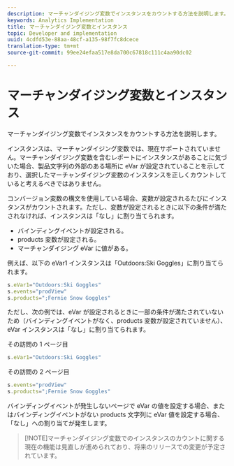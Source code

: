 ```yaml
---
description: マーチャンダイジング変数でインスタンスをカウントする方法を説明します。
keywords: Analytics Implementation
title: マーチャンダイジング変数とインスタンス
topic: Developer and implementation
uuid: 4cdfd53e-88aa-48cf-a135-98f7fc8dcece
translation-type: tm+mt
source-git-commit: 99ee24efaa517e8da700c67818c111c4aa90dc02

---
```



# マーチャンダイジング変数とインスタンス

マーチャンダイジング変数でインスタンスをカウントする方法を説明します。

インスタンスは、マーチャンダイジング変数では、現在サポートされていません。マーチャンダイジング変数を含むレポートにインスタンスがあることに気づいた場合、製品文字列の外部のある場所に eVar が設定されていることを示しており、選択したマーチャンダイジング変数のインスタンスを正しくカウントしていると考えるべきではありません。

コンバージョン変数の構文を使用している場合、変数が設定されるたびにインスタンスがカウントされます。ただし、変数が設定されるときに以下の条件が満たされなければ、インスタンスは「なし」に割り当てられます。

* バインディングイベントが設定される。
* products 変数が設定される。
* マーチャンダイジング eVar に値がある。

例えば、以下の eVar1 インスタンスは「Outdoors:Ski Goggles」に割り当てられます。

```js
s.eVar1="Outdoors:Ski Goggles" 
s.events="prodView" 
s.products=";Fernie Snow Goggles"
```

ただし、次の例では、eVar が設定されるときに一部の条件が満たされていないため（バインディングイベントがなく、products 変数が設定されていません）、eVar インスタンスは「なし」に割り当てられます。

その訪問の 1 ページ目

```js
s.eVar1="Outdoors:Ski Goggles"
```

その訪問の 2 ページ目

```js
s.events="prodView" 
s.products=";Fernie Snow Goggles"
```

バインディングイベントが発生しないページで eVar の値を設定する場合、またはバインディングイベントがない products 文字列に eVar 値を設定する場合、「なし」への割り当てが発生します。

> [!NOTE]マーチャンダイジング変数でのインスタンスのカウントに関する現在の機能は見直しが進められており、将来のリリースでの変更が予定されています。

